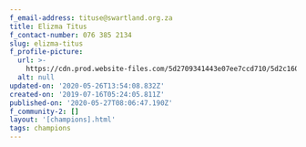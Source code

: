 ```yaml
---
f_email-address: tituse@swartland.org.za
title: Elizma Titus
f_contact-number: 076 385 2134
slug: elizma-titus
f_profile-picture:
  url: >-
    https://cdn.prod.website-files.com/5d2709341443e07ee7ccd710/5d2c16039ea87fd78e0d6294_1563170306910-image14.jpg
  alt: null
updated-on: '2020-05-26T13:54:08.832Z'
created-on: '2019-07-16T05:24:05.811Z'
published-on: '2020-05-27T08:06:47.190Z'
f_community-2: []
layout: '[champions].html'
tags: champions
---
```



